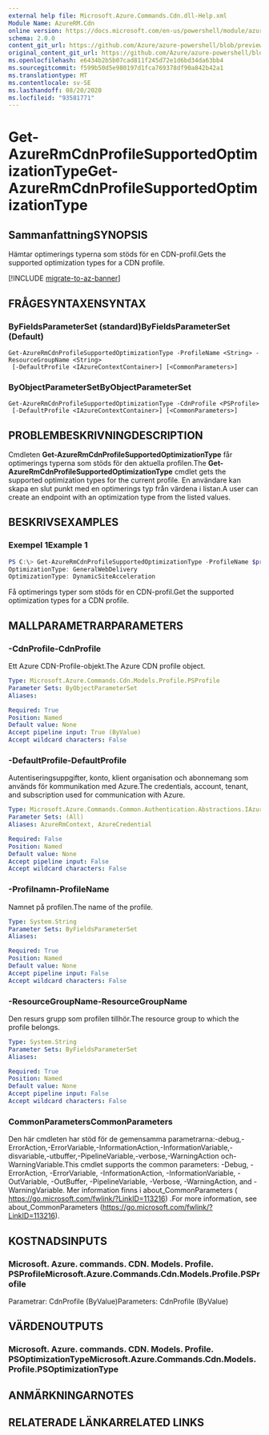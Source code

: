 ```yaml
---
external help file: Microsoft.Azure.Commands.Cdn.dll-Help.xml
Module Name: AzureRM.Cdn
online version: https://docs.microsoft.com/en-us/powershell/module/azurerm.cdn/get-azurermcdnprofilesupportedoptimizationtype
schema: 2.0.0
content_git_url: https://github.com/Azure/azure-powershell/blob/preview/src/ResourceManager/Cdn/Commands.Cdn/help/Get-AzureRmCdnProfileSupportedOptimizationType.md
original_content_git_url: https://github.com/Azure/azure-powershell/blob/preview/src/ResourceManager/Cdn/Commands.Cdn/help/Get-AzureRmCdnProfileSupportedOptimizationType.md
ms.openlocfilehash: e6434b2b5b07cad811f245d72e1d6bd34da63bb4
ms.sourcegitcommit: f599b50d5e980197d1fca769378df90a842b42a1
ms.translationtype: MT
ms.contentlocale: sv-SE
ms.lasthandoff: 08/20/2020
ms.locfileid: "93581771"
---
```

# <span data-ttu-id="79a0b-101">Get-AzureRmCdnProfileSupportedOptimizationType</span><span class="sxs-lookup"><span data-stu-id="79a0b-101">Get-AzureRmCdnProfileSupportedOptimizationType</span></span>

## <span data-ttu-id="79a0b-102">Sammanfattning</span><span class="sxs-lookup"><span data-stu-id="79a0b-102">SYNOPSIS</span></span>
<span data-ttu-id="79a0b-103">Hämtar optimerings typerna som stöds för en CDN-profil.</span><span class="sxs-lookup"><span data-stu-id="79a0b-103">Gets the supported optimization types for a CDN profile.</span></span>

[!INCLUDE [migrate-to-az-banner](../../includes/migrate-to-az-banner.md)]

## <span data-ttu-id="79a0b-104">FRÅGESYNTAXEN</span><span class="sxs-lookup"><span data-stu-id="79a0b-104">SYNTAX</span></span>

### <span data-ttu-id="79a0b-105">ByFieldsParameterSet (standard)</span><span class="sxs-lookup"><span data-stu-id="79a0b-105">ByFieldsParameterSet (Default)</span></span>
```
Get-AzureRmCdnProfileSupportedOptimizationType -ProfileName <String> -ResourceGroupName <String>
 [-DefaultProfile <IAzureContextContainer>] [<CommonParameters>]
```

### <span data-ttu-id="79a0b-106">ByObjectParameterSet</span><span class="sxs-lookup"><span data-stu-id="79a0b-106">ByObjectParameterSet</span></span>
```
Get-AzureRmCdnProfileSupportedOptimizationType -CdnProfile <PSProfile>
 [-DefaultProfile <IAzureContextContainer>] [<CommonParameters>]
```

## <span data-ttu-id="79a0b-107">PROBLEMBESKRIVNING</span><span class="sxs-lookup"><span data-stu-id="79a0b-107">DESCRIPTION</span></span>
<span data-ttu-id="79a0b-108">Cmdleten **Get-AzureRmCdnProfileSupportedOptimizationType** får optimerings typerna som stöds för den aktuella profilen.</span><span class="sxs-lookup"><span data-stu-id="79a0b-108">The **Get-AzureRmCdnProfileSupportedOptimizationType** cmdlet gets the supported optimization types for the current profile.</span></span> <span data-ttu-id="79a0b-109">En användare kan skapa en slut punkt med en optimerings typ från värdena i listan.</span><span class="sxs-lookup"><span data-stu-id="79a0b-109">A user can create an endpoint with an optimization type from the listed values.</span></span>

## <span data-ttu-id="79a0b-110">BESKRIVS</span><span class="sxs-lookup"><span data-stu-id="79a0b-110">EXAMPLES</span></span>

### <span data-ttu-id="79a0b-111">Exempel 1</span><span class="sxs-lookup"><span data-stu-id="79a0b-111">Example 1</span></span>
```powershell
PS C:\> Get-AzureRmCdnProfileSupportedOptimizationType -ProfileName $profileName -ResourceGroupName $resourceGroupName
OptimizationType: GeneralWebDelivery
OptimizationType: DynamicSiteAcceleration
```

<span data-ttu-id="79a0b-112">Få optimerings typer som stöds för en CDN-profil.</span><span class="sxs-lookup"><span data-stu-id="79a0b-112">Get the supported optimization types for a CDN profile.</span></span>

## <span data-ttu-id="79a0b-113">MALLPARAMETRAR</span><span class="sxs-lookup"><span data-stu-id="79a0b-113">PARAMETERS</span></span>

### <span data-ttu-id="79a0b-114">-CdnProfile</span><span class="sxs-lookup"><span data-stu-id="79a0b-114">-CdnProfile</span></span>
<span data-ttu-id="79a0b-115">Ett Azure CDN-Profile-objekt.</span><span class="sxs-lookup"><span data-stu-id="79a0b-115">The Azure CDN profile object.</span></span>

```yaml
Type: Microsoft.Azure.Commands.Cdn.Models.Profile.PSProfile
Parameter Sets: ByObjectParameterSet
Aliases:

Required: True
Position: Named
Default value: None
Accept pipeline input: True (ByValue)
Accept wildcard characters: False
```

### <span data-ttu-id="79a0b-116">-DefaultProfile</span><span class="sxs-lookup"><span data-stu-id="79a0b-116">-DefaultProfile</span></span>
<span data-ttu-id="79a0b-117">Autentiseringsuppgifter, konto, klient organisation och abonnemang som används för kommunikation med Azure.</span><span class="sxs-lookup"><span data-stu-id="79a0b-117">The credentials, account, tenant, and subscription used for communication with Azure.</span></span>

```yaml
Type: Microsoft.Azure.Commands.Common.Authentication.Abstractions.IAzureContextContainer
Parameter Sets: (All)
Aliases: AzureRmContext, AzureCredential

Required: False
Position: Named
Default value: None
Accept pipeline input: False
Accept wildcard characters: False
```

### <span data-ttu-id="79a0b-118">-Profilnamn</span><span class="sxs-lookup"><span data-stu-id="79a0b-118">-ProfileName</span></span>
<span data-ttu-id="79a0b-119">Namnet på profilen.</span><span class="sxs-lookup"><span data-stu-id="79a0b-119">The name of the profile.</span></span>

```yaml
Type: System.String
Parameter Sets: ByFieldsParameterSet
Aliases:

Required: True
Position: Named
Default value: None
Accept pipeline input: False
Accept wildcard characters: False
```

### <span data-ttu-id="79a0b-120">-ResourceGroupName</span><span class="sxs-lookup"><span data-stu-id="79a0b-120">-ResourceGroupName</span></span>
<span data-ttu-id="79a0b-121">Den resurs grupp som profilen tillhör.</span><span class="sxs-lookup"><span data-stu-id="79a0b-121">The resource group to which the profile belongs.</span></span>

```yaml
Type: System.String
Parameter Sets: ByFieldsParameterSet
Aliases:

Required: True
Position: Named
Default value: None
Accept pipeline input: False
Accept wildcard characters: False
```

### <span data-ttu-id="79a0b-122">CommonParameters</span><span class="sxs-lookup"><span data-stu-id="79a0b-122">CommonParameters</span></span>
<span data-ttu-id="79a0b-123">Den här cmdleten har stöd för de gemensamma parametrarna:-debug,-ErrorAction,-ErrorVariable,-InformationAction,-InformationVariable,-disvariable,-utbuffer,-PipelineVariable,-verbose,-WarningAction och-WarningVariable.</span><span class="sxs-lookup"><span data-stu-id="79a0b-123">This cmdlet supports the common parameters: -Debug, -ErrorAction, -ErrorVariable, -InformationAction, -InformationVariable, -OutVariable, -OutBuffer, -PipelineVariable, -Verbose, -WarningAction, and -WarningVariable.</span></span> <span data-ttu-id="79a0b-124">Mer information finns i about_CommonParameters ( https://go.microsoft.com/fwlink/?LinkID=113216) .</span><span class="sxs-lookup"><span data-stu-id="79a0b-124">For more information, see about_CommonParameters (https://go.microsoft.com/fwlink/?LinkID=113216).</span></span>

## <span data-ttu-id="79a0b-125">KOSTNADS</span><span class="sxs-lookup"><span data-stu-id="79a0b-125">INPUTS</span></span>

### <span data-ttu-id="79a0b-126">Microsoft. Azure. commands. CDN. Models. Profile. PSProfile</span><span class="sxs-lookup"><span data-stu-id="79a0b-126">Microsoft.Azure.Commands.Cdn.Models.Profile.PSProfile</span></span>
<span data-ttu-id="79a0b-127">Parametrar: CdnProfile (ByValue)</span><span class="sxs-lookup"><span data-stu-id="79a0b-127">Parameters: CdnProfile (ByValue)</span></span>

## <span data-ttu-id="79a0b-128">VÄRDEN</span><span class="sxs-lookup"><span data-stu-id="79a0b-128">OUTPUTS</span></span>

### <span data-ttu-id="79a0b-129">Microsoft. Azure. commands. CDN. Models. Profile. PSOptimizationType</span><span class="sxs-lookup"><span data-stu-id="79a0b-129">Microsoft.Azure.Commands.Cdn.Models.Profile.PSOptimizationType</span></span>

## <span data-ttu-id="79a0b-130">ANMÄRKNINGAR</span><span class="sxs-lookup"><span data-stu-id="79a0b-130">NOTES</span></span>

## <span data-ttu-id="79a0b-131">RELATERADE LÄNKAR</span><span class="sxs-lookup"><span data-stu-id="79a0b-131">RELATED LINKS</span></span>
